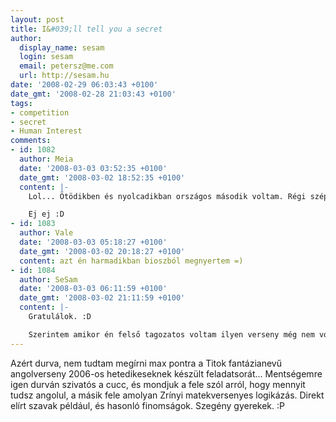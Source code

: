 ```yaml
---
layout: post
title: I&#039;ll tell you a secret
author:
  display_name: sesam
  login: sesam
  email: petersz@me.com
  url: http://sesam.hu
date: '2008-02-29 06:03:43 +0100'
date_gmt: '2008-02-28 21:03:43 +0100'
tags:
- competition
- secret
- Human Interest
comments:
- id: 1082
  author: Meia
  date: '2008-03-03 03:52:35 +0100'
  date_gmt: '2008-03-02 18:52:35 +0100'
  content: |-
    Lol... Ötödikben és nyolcadikban országos második voltam. Régi szép idők...

    Ej ej :D
- id: 1083
  author: Vale
  date: '2008-03-03 05:18:27 +0100'
  date_gmt: '2008-03-02 20:18:27 +0100'
  content: azt én harmadikban bioszból megnyertem =)
- id: 1084
  author: SeSam
  date: '2008-03-03 06:11:59 +0100'
  date_gmt: '2008-03-02 21:11:59 +0100'
  content: |-
    Gratulálok. :D

    Szerintem amikor én felső tagozatos voltam ilyen verseny még nem volt.
---
```


Azért durva, nem tudtam megírni max pontra a Titok fantázianevű angolverseny 2006-os hetedikeseknek készült feladatsorát... Mentségemre igen durván szivatós a cucc, és mondjuk a fele szól arról, hogy mennyit tudsz angolul, a másik fele amolyan Zrínyi matekversenyes logikázás. Direkt elírt szavak például, és hasonló finomságok. Szegény gyerekek. :P
